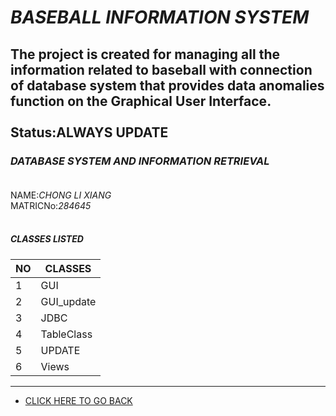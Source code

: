 # ***BASEBALL INFORMATION SYSTEM***
The project is created for managing all the information related to baseball with connection of database system that provides data anomalies function on the Graphical User Interface.<br /><br />
Status:**ALWAYS UPDATE**
--------------------------------------------------------------------
### *DATABASE SYSTEM AND INFORMATION RETRIEVAL*<br /><br />
NAME:_CHONG LI XIANG_<br />
MATRICNo:_284645_<br /><br />

##### CLASSES LISTED
| NO | CLASSES         |
|----|-----------------|
| 1  | GUI             |
| 2  | GUI_update      |
| 3  | JDBC            |
| 4  | TableClass      |
| 5  | UPDATE          |
| 6  | Views           |


------------------------------------------------------------------------------------------------------------------
* [CLICK HERE TO GO BACK](https://github.com/MchalxZ)